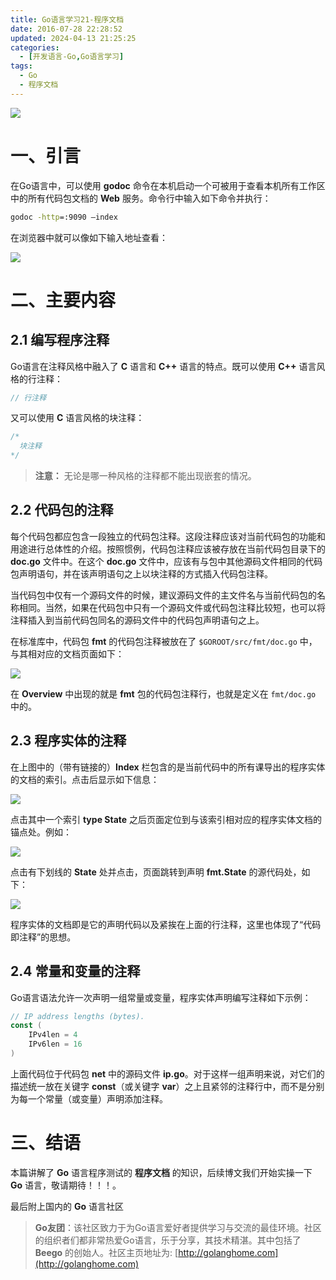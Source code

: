 ```yaml
---
title: Go语言学习21-程序文档
date: 2016-07-28 22:28:52
updated: 2024-04-13 21:25:25
categories:
  - [开发语言-Go,Go语言学习]
tags:
  - Go
  - 程序文档
---
```




![](/images/go-logo.png)

# 一、引言
在Go语言中，可以使用 **godoc** 命令在本机启动一个可被用于查看本机所有工作区中的所有代码包文档的 **Web** 服务。命令行中输入如下命令并执行：

<!-- more -->

```cmd
godoc -http=:9090 –index
```

在浏览器中就可以像如下输入地址查看：
 
![](godoc.png)
# 二、主要内容
## 2.1 编写程序注释

Go语言在注释风格中融入了 **C** 语言和 **C++** 语言的特点。既可以使用 **C++** 语言风格的行注释：

```go
// 行注释
```

又可以使用 **C** 语言风格的块注释：

```go
/*
  块注释
*/
```

> **注意：** 无论是哪一种风格的注释都不能出现嵌套的情况。

## 2.2 代码包的注释

每个代码包都应包含一段独立的代码包注释。这段注释应该对当前代码包的功能和用途进行总体性的介绍。按照惯例，代码包注释应该被存放在当前代码包目录下的 **doc.go** 文件中。在这个 **doc.go** 文件中，应该有与包中其他源码文件相同的代码包声明语句，并在该声明语句之上以块注释的方式插入代码包注释。

当代码包中仅有一个源码文件的时候，建议源码文件的主文件名与当前代码包的名称相同。当然，如果在代码包中只有一个源码文件或代码包注释比较短，也可以将注释插入到当前代码包同名的源码文件中的代码包声明语句之上。

在标准库中，代码包 **fmt** 的代码包注释被放在了 `$GOROOT/src/fmt/doc.go` 中，与其相对应的文档页面如下：

![](fmt.png)

在 **Overview** 中出现的就是 **fmt** 包的代码包注释行，也就是定义在 `fmt/doc.go` 中的。

## 2.3 程序实体的注释

在上图中的（带有链接的）**Index** 栏包含的是当前代码中的所有课导出的程序实体的文档的索引。点击后显示如下信息：

 ![](index.png)

点击其中一个索引 **type State** 之后页面定位到与该索引相对应的程序实体文档的锚点处。例如：
 
![](state.png)

点击有下划线的 **State** 处并点击，页面跳转到声明 **fmt.State** 的源代码处，如下：
 
![](state-source.png)

程序实体的文档即是它的声明代码以及紧挨在上面的行注释，这里也体现了“代码即注释”的思想。

## 2.4 常量和变量的注释

Go语言语法允许一次声明一组常量或变量，程序实体声明编写注释如下示例：

```go
// IP address lengths (bytes).
const (
    IPv4len = 4
    IPv6len = 16
)
```

上面代码位于代码包 **net** 中的源码文件 **ip.go**。对于这样一组声明来说，对它们的描述统一放在关键字 **const**（或关键字 **var**）之上且紧邻的注释行中，而不是分别为每一个常量（或变量）声明添加注释。

# 三、结语
本篇讲解了 **Go** 语言程序测试的 **程序文档** 的知识，后续博文我们开始实操一下 **Go** 语言，敬请期待！！！。

最后附上国内的 **Go** 语言社区
>**Go友团**：该社区致力于为Go语言爱好者提供学习与交流的最佳环境。社区的组织者们都非常热爱Go语言，乐于分享，其技术精湛。其中包括了 **Beego** 的创始人。社区主页地址为: [http://golanghome.com](http://golanghome.com)

